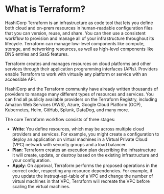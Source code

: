 # What is Terraform?

HashiCorp Terraform is an infrastructure as code tool that lets you define both cloud and on-prem resources in human-readable configuration files that you can version, reuse, and share. 
You can then use a consistent workflow to provision and manage all of your infrastructure throughout its lifecycle. 
Terraform can manage low-level components like compute, storage, and networking resources, as well as high-level components like DNS entries and SaaS features.

<instruqt-video id="h970ZBgKINg"></instruqt-video>

Terraform creates and manages resources on cloud platforms and other services through their application programming interfaces (APIs). 
Providers enable Terraform to work with virtually any platform or service with an accessible API.

HashiCorp and the Terraform community have already written thousands of providers to manage many different types of resources and services. 
You can find all publicly available providers on the Terraform Registry, including Amazon Web Services (AWS), Azure, Google Cloud Platform (GCP), Kubernetes, Helm, GitHub, Splunk, DataDog, and many more.

The core Terraform workflow consists of three stages:

- **Write**: You define resources, which may be across multiple cloud providers and services. For example, you might create a configuration to deploy an application on virtual machines in a Virtual Private Cloud (VPC) network with security groups and a load balancer.
- **Plan**: Terraform creates an execution plan describing the infrastructure it will create, update, or destroy based on the existing infrastructure and your configuration.
- **Apply**: On approval, Terraform performs the proposed operations in the correct order, respecting any resource dependencies. For example, if you update the instruqt-api-table of a VPC and change the number of virtual machines in that VPC, Terraform will recreate the VPC before scaling the virtual machines.



